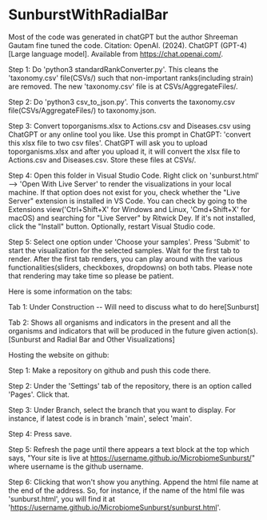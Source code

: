 # SunburstWithRadialBar

Most of the code was generated in chatGPT but the author Shreeman Gautam fine tuned the code. Citation: OpenAI. (2024). ChatGPT (GPT-4) [Large language model]. Available from https://chat.openai.com/.

Step 1: Do 'python3 standardRankConverter.py'. This cleans the 'taxonomy.csv' file(CSVs/) such that non-important ranks(including strain) are removed. The new 'taxonomy.csv' file is at CSVs/AggregateFiles/.

Step 2: Do 'python3 csv_to_json.py'. This converts the taxonomy.csv file(CSVs/AggregateFiles/) to taxonomy.json.

Step 3: Convert toporganisms.xlsx to Actions.csv and Diseases.csv using ChatGPT or any online tool you like. Use this prompt in ChatGPT: 'convert this xlsx file to two csv files'. ChatGPT will ask you to upload toporganisms.xlsx and after you upload it, it will convert the xlsx file to Actions.csv and Diseases.csv. Store these files at CSVs/.

Step 4: Open this folder in Visual Studio Code. Right click on 'sunburst.html' --> 'Open With Live Server' to render the visualizations in your local machine.  If that option does not exist for you, check whether the "Live Server" extension is installed in VS Code. You can check by going to the Extensions view('Ctrl+Shift+X' for Windows and Linux, 'Cmd+Shift+X' for macOS) and searching for "Live Server" by Ritwick Dey. If it's not installed, click the "Install" button. Optionally, restart Visual Studio code.

Step 5: Select one option under 'Choose your samples'. Press 'Submit' to start the visualization for the selected samples. Wait for the first tab to render. After the first tab renders, you can play around with the various functionalities(sliders, checkboxes, dropdowns) on both tabs. Please note that rendering may take time so please be patient. 

Here is some information on the tabs:

Tab 1: Under Construction -- Will need to discuss what to do here[Sunburst]

Tab 2: Shows all organisms and indicators in the present and all the organisms and indicators that will be produced in the future given action(s).[Sunburst and Radial Bar and Other Visualizations]


Hosting the website on github:

Step 1: Make a repository on github and push this code there.

Step 2: Under the 'Settings' tab of the repository, there is an option called 'Pages'. Click that.

Step 3: Under Branch, select the branch that you want to display. For instance, if latest code is in branch 'main', select 'main'.

Step 4: Press save. 

Step 5: Refresh the page until there appears a text block at the top which says, "Your site is live at https://username.github.io/MicrobiomeSunburst/" where username is the github username.

Step 6: Clicking that won't show you anything. Append the html file name at the end of the address. So, for instance, if the name of the html file was 'sunburst.html', you will find it at 'https://username.github.io/MicrobiomeSunburst/sunburst.html'.









